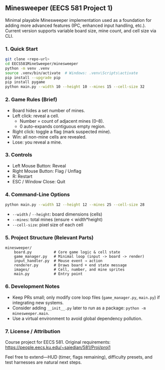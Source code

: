 ## Minesweeper (EECS 581 Project 1)

Minimal playable Minesweeper implementation used as a foundation for adding more advanced features (IPC, enhanced input handling, etc.). Current version supports variable board size, mine count, and cell size via CLI.

### 1. Quick Start
```bash
git clone <repo-url>
cd EECS581MineSweeper/minesweeper
python -m venv .venv
source .venv/bin/activate  # Windows: .venv\Scripts\activate
pip install --upgrade pip
pip install pygame
python main.py --width 10 --height 10 --mines 15 --cell-size 32
```

### 2. Game Rules (Brief)
- Board hides a set number of mines.
- Left click: reveal a cell.
	- Number = count of adjacent mines (0–8).
	- 0 auto-expands contiguous empty region.
- Right click: toggle a flag (mark suspected mine).
- Win: all non-mine cells are revealed.
- Lose: you reveal a mine.

### 3. Controls
- Left Mouse Button: Reveal
- Right Mouse Button: Flag / Unflag
- R: Restart
- ESC / Window Close: Quit

### 4. Command-Line Options
```bash
python main.py --width 12 --height 12 --mines 25 --cell-size 28
```
- `--width` / `--height`: board dimensions (cells)
- `--mines`: total mines (ensure < width*height)
- `--cell-size`: pixel size of each cell

### 5. Project Structure (Relevant Parts)
```
minesweeper/
	board.py          # Core game logic & cell state
	game_manager.py   # Minimal loop (input -> board -> render)
	input_handler.py  # Mouse event → action
	renderer.py       # Draws board + end state message
	images/           # Cell, number, and mine sprites
	main.py           # Entry point
```

### 6. Development Notes
- Keep PRs small; only modify core loop files (`game_manager.py`, `main.py`) if integrating new systems.
- Consider adding `__init__.py` later to run as a package: `python -m minesweeper.main`.
- Use a virtual environment to avoid global dependency pollution.

### 7. License / Attribution
Course project for EECS 581. Original requirements: https://people.eecs.ku.edu/~saiedian/581/Proj/proj1

Feel free to extend—HUD (timer, flags remaining), difficulty presets, and test harnesses are natural next steps.
